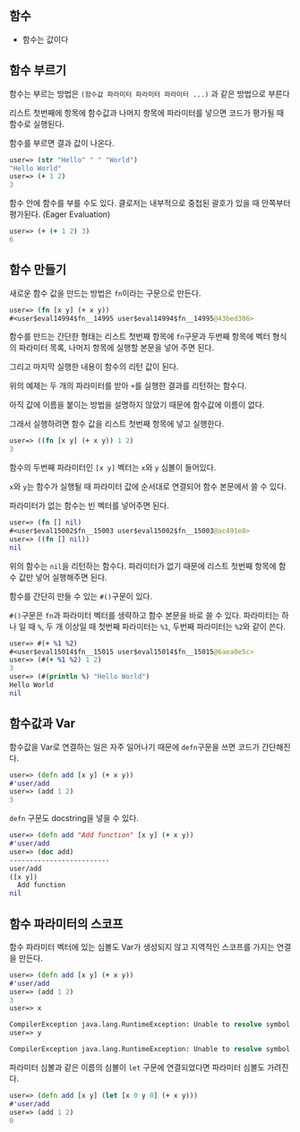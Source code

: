 ## 함수

- 함수는 값이다

## 함수 부르기

함수는 부르는 방법은 `(함수값 파라미터 파라미터 파라미터 ...)` 과 같은 방법으로 부른다

리스트 첫번째에 항목에 함수값과 나머지 항목에 파라미터를 넣으면 코드가 평가될 때 함수로 실행된다.

함수를 부르면 결과 값이 나온다.

```clojure
user=> (str "Hello" " " "World")
"Hello World"
user=> (+ 1 2)
3
```

함수 안에 함수를 부를 수도 있다. 클로저는 내부적으로 중첩된 괄호가 있을 때 안쪽부터 평가된다. (Eager Evaluation)

```clojure
user=> (+ (+ 1 2) 3)
6
```



## 함수 만들기

새로운 함수 값을 만드는 방법은 `fn`이라는 구문으로 만든다.

```clojure
user=> (fn [x y] (+ x y))
#<user$eval14994$fn__14995 user$eval14994$fn__14995@43bed306>
```

함수를 만드는 간단한 형태는 리스트 첫번째 항목에 `fn`구문과 두번째 항목에 벡터 형식의 파라미터 목록, 나머지 항목에 실행할 본문을 넣어 주면 된다.

그리고 마지막 실행한 내용이 함수의 리턴 값이 된다.

위의 예제는 두 개의 파라미터를 받아 `+`를 실행한 결과를 리턴하는 함수다.

아직 값에 이름을 붙이는 방법을 설명하지 않았기 때문에 함수값에 이름이 없다.

그래서 실행하려면 함수 값을 리스트 첫번째 항목에 넣고 실행한다.

```clojure
user=> ((fn [x y] (+ x y)) 1 2)
3
```

함수의 두번째 파라미터인 `[x y]` 벡터는 `x`와 `y` 심볼이 들어있다.

`x`와 `y`는 함수가 실행될 때 파라미터 값에 순서대로 연결되어 함수 본문에서 쓸 수 있다.

파라미터가 없는 함수는 빈 벡터를 넣어주면 된다.

```clojure
user=> (fn [] nil)
#<user$eval15002$fn__15003 user$eval15002$fn__15003@ac491e8>
user=> ((fn [] nil))
nil
```

위의 함수는 `nil`을 리턴하는 함수다. 파라미터가 없기 때문에 리스트 첫번째 항목에 함수 값만 넣어 실행해주면 된다.

함수를 간단히 만들 수 있는 `#()`구문이 있다.

`#()`구문은 `fn`과 파라미터 벡터를 생략하고 함수 본문을 바로 쓸 수 있다. 파라미터는 하나 일 때 `%`, 두 개 이상일 때 첫번째 파라미터는 `%1`, 두번째 파라미터는 `%2`와 같이 쓴다.

```clojure
user=> #(+ %1 %2)
#<user$eval15014$fn__15015 user$eval15014$fn__15015@6aea0e5c>
user=> (#(+ %1 %2) 1 2)
3
user=> (#(println %) "Hello World")
Hello World
nil
```



## 함수값과 Var

함수값을 Var로 연결하는 일은 자주 일어나기 때문에 `defn`구문을 쓰면 코드가 간단해진다.

```clojure
user=> (defn add [x y] (+ x y))
#'user/add
user=> (add 1 2)
3
```

`defn` 구문도 docstring을 넣을 수 있다.

```clojure
user=> (defn add "Add function" [x y] (+ x y))
#'user/add
user=> (doc add)
-------------------------
user/add
([x y])
  Add function
nil
```



## 함수 파라미터의 스코프

함수 파라미터 벡터에 있는 심볼도 Var가 생성되지 않고 지역적인 스코프를 가지는 연결을 만든다.

```clojure
user=> (defn add [x y] (+ x y))
#'user/add
user=> (add 1 2)
3
user=> x

CompilerException java.lang.RuntimeException: Unable to resolve symbol: x in this context, compiling:(NO_SOURCE_PATH:0:0) 
user=> y

CompilerException java.lang.RuntimeException: Unable to resolve symbol: y in this context, compiling:(NO_SOURCE_PATH:0:0)
```

파라미터 심볼과 같은 이름의 심볼이 `let` 구문에 연결되었다면 파라미터 심볼도 가려진다.

```clojure
user=> (defn add [x y] (let [x 0 y 0] (+ x y)))
#'user/add
user=> (add 1 2)
0
```

